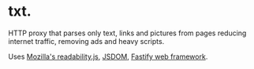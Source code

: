 # txt.
HTTP proxy that parses only text, links and pictures from pages
reducing internet traffic, removing ads and heavy scripts.

Uses [Mozilla's readability.js](https://github.com/mozilla/readability),
[JSDOM](https://github.com/jsdom/jsdom),
[Fastify web framework](https://github.com/fastify/fastify).
